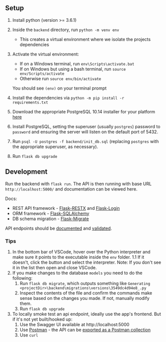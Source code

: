 ## Setup

1. Install python (version >= 3.6.1)
2. Inside the `backend` directory, run `python -m venv env`
   - This creates a virtual environment where we isolate the projects dependencies
3. Activate the virtual environment:
   - If on a Windows terminal, run `env\Scripts\activate.bat`
   - If on Windows but using a bash terminal, run `source env/Scripts/activate`
   - Otherwise run `source env/bin/activate`
   
    You should see `(env)` on your terminal prompt
4. Install the dependencies via `python -m pip install -r requirements.txt`
5. Download the appropriate PostgreSQL 10.14 installer for your platform [here](https://www.enterprisedb.com/downloads/postgres-postgresql-downloads)
6. Install PostgreSQL, setting the superuser (usually `postgres`) password to `password` and ensuring the server will listen on the default port of 5432.
7. Run `psql -U postgres -f backend/init_db.sql` (replacing `postgres` with the appropriate superuser, as necessary).
8. Run `flask db upgrade`

## Development

Run the backend with `flask run`. The API is then running with base URL `http://localhost:5000/` and documentation can be viewed here.

Docs:
- REST API framework - [Flask-RESTX](https://flask-restx.readthedocs.io) and [Flask-Login](https://flask-login.readthedocs.io)
- ORM framework - [Flask-SQLAlchemy](https://flask-sqlalchemy.palletsprojects.com/en/2.x/)
- DB schema migration - [Flask-Migrate](https://flask-migrate.readthedocs.io)

API endpoints should be [documented](https://flask-restx.readthedocs.io/en/latest/swagger.html#the-api-marshal-with-decorator) and [validated](https://flask-restx.readthedocs.io/en/latest/swagger.html#the-api-expect-decorator).

### Tips
1. In the bottom bar of VSCode, hover over the Python interpreter and make sure it points to the executable inside the `env` folder.
   1.1 If it doesn't, click the button and select the interpreter. Note: If you don't see it in the list then open and close VSCode.
2. If you make changes to the database `models` you need to do the following:
   1. Run `flask db migrate`, which outputs something like `Generating <projectDir>\backend\migrations\versions\3549dc4d94e8_.py`
   2. Inspect the contents of the file and confirm the commands make sense based on the changes you made. If not, manually modify them.
   3. Run `flask db upgrade`
3. To locally smoke test an api endpoint, ideally use the app's frontend. But if it's not yet built/hooked up:
   1. Use the Swagger UI available at http://localhost:5000
   2. Use [Postman](https://www.postman.com/downloads/) - the API can be [exported as a Postman collection](https://flask-restx.readthedocs.io/en/latest/postman.html)
   3. Use `curl`